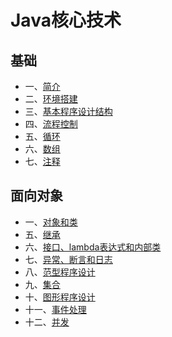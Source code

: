 # Java核心技术
## 基础
- 一、[简介](./briefintroduction.md)
- 二、[环境搭建](./environment.md)
- 三、[基本程序设计结构](./basicdatastructure.md)
- 四、[流程控制](./processcontrol.md)
- 五、[循环](./loop.md)
- 六、[数组](./array.md)
- 七、[注释](./notes.md)

## 面向对象
- 一、[对象和类](./class.md)
- 五、[继承]()
- 六、[接口、lambda表达式和内部类]()
- 七、[异常、断言和日志]()
- 八、[范型程序设计]()
- 九、[集合]()
- 十、[图形程序设计]()
- 十一、[事件处理]()
- 十二、[并发]()